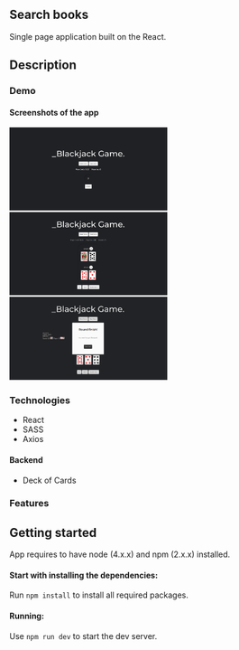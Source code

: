 ## Search books 

Single page application built on the React.

## Description

### Demo


#### Screenshots of the app

<div>
<p>
<img src="demo-images/img-1.png" width="280px">
<img src="demo-images/img-2.png" width="280px">
<img src="demo-images/img-3.png" width="280px">
</p>
</div>

### Technologies

- React
- SASS
- Axios

#### Backend

- Deck of Cards

### Features


## Getting started

  App requires to have node (4.x.x) and npm (2.x.x) installed.

#### Start with installing the dependencies:

  Run `npm install` to install all required packages.

#### Running:

  Use `npm run dev` to start the dev server.

